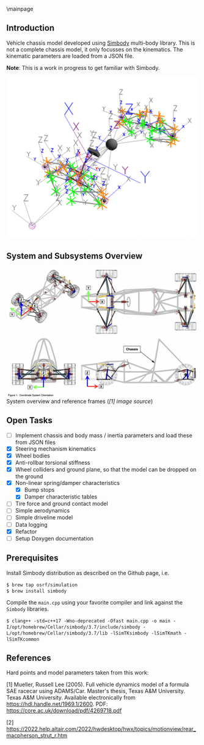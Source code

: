 \mainpage
## Introduction

Vehicle chassis model developed using [Simbody](https://github.com/simbody/simbody) multi-body library. This is not a complete chassis model, it only focusses on the kinematics. The kinematic parameters are loaded from a JSON file.

**Note**: This is a work in progress to get familiar with Simbody.

![](img/chassis.png)

## System and Subsystems Overview

![](img/system_overview.png)
System overview and reference frames (*[1] image source*)

## Open Tasks

- [ ] Implement chassis and body mass / inertia parameters and load these from JSON files
- [x] Steering mechanism kinematics
- [x] Wheel bodies
- [x] Anti-rollbar torsional stiffness
- [x] Wheel colliders and ground plane, so that the model can be dropped on the ground
- [x] Non-linear spring/damper characteristics
    - [x] Bump stops
    - [x] Damper characteristic tables
- [ ] Tire force and ground contact model
- [ ] Simple aerodynamics
- [ ] Simple driveline model
- [ ] Data logging
- [x] Refactor
- [ ] Setup Doxygen documentation

## Prerequisites

Install Simbody distribution as described on the Github page, i.e.
```shell
$ brew tap osrf/simulation
$ brew install simbody
```

Compile the `main.cpp` using your favorite compiler and link against the `Simbody` libraries.

```shell
$ clang++ -std=c++17 -Wno-deprecated -Ofast main.cpp -o main -I/opt/homebrew/Cellar/simbody/3.7/include/simbody -L/opt/homebrew/Cellar/simbody/3.7/lib -lSimTKsimbody -lSimTKmath -lSimTKcommon
```

## References

Hard points and model parameters taken from this work:

[1] Mueller, Russell Lee (2005). Full vehicle dynamics model of a formula SAE racecar using ADAMS/Car. Master's thesis, Texas A&M University. Texas A&M University. Available electronically from https://hdl.handle.net/1969.1/2600.
PDF: https://core.ac.uk/download/pdf/4269718.pdf

[2] https://2022.help.altair.com/2022/hwdesktop/hwx/topics/motionview/rear_macpherson_strut_r.htm
